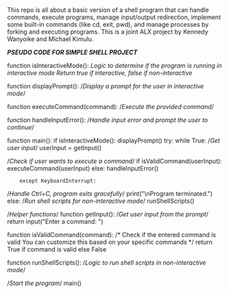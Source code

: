 This repo is all about a basic version of a shell program that can handle commands, execute programs, manage input/output redirection, implement some built-in commands (like cd, exit, pwd), and manage processes by forking and executing programs. This is a joint ALX project by Kennedy Wanyoike and Michael Kimulu.

***PSEUDO CODE FOR SIMPLE SHELL PROJECT***

function isInteractiveMode():
*Logic to determine if the program is running in interactive mode
 Return true if interactive, false if non-interactive*

function displayPrompt():
/*Display a prompt for the user in interactive mode*/

function executeCommand(command):
/*Execute the provided command*/

function handleInputError():
/*Handle input error and prompt the user to continue*/

function main():
	if isInteractiveMode():
		displayPrompt()
		try:
			while True:
/*Get user input*/										                userInput = getInput() 

/*Check if user wants to execute a command*/
	if isValidCommand(userInput):
		executeCommand(userInput)
		else:
			handleInputError()

		except KeyboardInterrupt:
/*Handle Ctrl+C, program exits gracefully*/
		print("\nProgram terminated.")
		else:
/*Run shell scripts for non-interactive mode*/ 
runShellScripts()

/*Helper functions*/
function getInput():
  /*Get user input from the prompt*/
	return input("Enter a command: ")

function isValidCommand(command):
/*
  Check if the entered command is valid
  You can customize this based on your specific commands
  */
	return True if command is valid else False

function runShellScripts():
  /*Logic to run shell scripts in non-interactive mode*/

/*Start the program*/
main()

